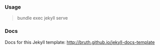 
### Usage

> bundle exec jekyll serve

### Docs

Docs for this Jekyll template: http://bruth.github.io/jekyll-docs-template
